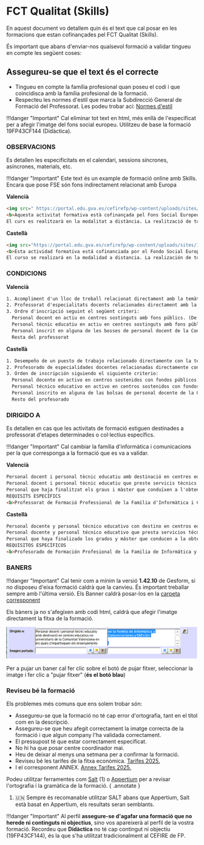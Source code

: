 # FCT Qualitat (Skills)

En aquest document vo detallem quin és el text que cal posar en les formacions que estan cofinançades pel FCT Qualitat (Skills).

És important que abans d'enviar-nos qualsevol formació a validar tingueu en compte les següent coses:

## Assegureu-se que el text és el correcte

* Tingueu en compte la família profesional quan poseu el codi i que coincidisca amb la família profesional de la formació.
* Respecteu les normes d'estil que marca la Subdirecció General de Formació del Professorat. Les podeu trobar ací: [Normes d'estil](https://gvaedu.sharepoint.com/:b:/r/sites/Section_46402871-C/Documentos%20compartidos/CEFIRE%20FP%2025-26/DOCUMENTACI%C3%93N%20PARA%20EDICIONES/Normas%20estilo%20GESFORM_CAS_1.0_6_3_23.pdf?csf=1&web=1&e=DhabUu)


!!!danger "Important"
    Cal eliminar tot text en html, més enllà de l'especificat per a afegir l'imatge del fons social europeu. Utilitzeu de base la formació 19FP43CF144 (Didàctica).

### OBSERVACIONS

Es detallen les especificitats en el calendari, sessions síncrones, asíncrones, materials, etc.

!!!danger "Important"
    Este text és un example de formació online amb Skills. Encara que pose FSE són fons indirectament relacionat amb Europa

**Valencià**
```html
<img src=" https://portal.edu.gva.es/cefirefp/wp-content/uploads/sites/188/2023/10/ES-Cofinanciado-por-la-Union-Europea_POS.jpg" width="298" height="68" alt="Fondo Social Europeo"><br>  
<b>Aquesta activitat formativa està cofinançada pel Fons Social Europeu. L'FSE inverteix en el teu futur</b>
El curs es realitzarà en la modalitat a distància. La realització de totes les tasques és obligatòria per obtindre la certificació. Serà obligatori accedir a l'aula virtual del curs durant els tres primers dies des de l'inici. 
```
**Castellà**
```html
<img src="https://portal.edu.gva.es/cefirefp/wp-content/uploads/sites/188/2023/10/ES-Cofinanciado-por-la-Union-Europea_POS.jpg" width="298" height="68" alt="Fondo Social Europeo"><br>  
<b>Esta actividad formativa está cofinanciada por el Fondo Social Europeo. El FSE invierte en tu futuro</b>
El curso se realizará en la modalidad a distancia. La realización de todas las tareas es obligatoria para obtener la certificación. Será obligatorio acceder al aula virtual del curso durante los tres primeros días desde el inicio.
```

### CONDICIONS

**Valencià**
```html 
1. Acompliment d'un lloc de treball relacionat directament amb la temàtica de l'activitat  
2. Professorat d'especialitats docents relacionades directament amb la temàtica de l'activitat
3. Ordre d'inscripció seguint el següent criteri:  
  Personal docent en actiu en centres sostinguts amb fons públics. (De titularitat pública i privats concertats. Art. 108 LOE 2/2006)  
  Personal tècnic educatiu en actiu en centres sostinguts amb fons públics. (De titularitat pública i privats concertats. Art. 108 LOE 2/2006)  
  Personal inscrit en alguna de les bosses de personal docent de la Conselleria d'Educació, Universitats i Ocupació  
  Resta del professorat
```

**Castellà**
```html 
1. Desempeño de un puesto de trabajo relacionado directamente con la temática de la actividad  
2. Profesorado de especialidades docentes relacionadas directamente con la temática de la actividad
3. Orden de inscripción siguiendo el siguiente criterio:  
  Personal docente en activo en centros sostenidos con fondos públicos. (De titularidad pública y privados concertados. Art. 108 LOE 2/2006)  
  Personal técnico educativo en activo en centros sostenidos con fondos públicos. (De titularidad pública y privados concertados. Art. 108 LOE 2/2006)  
  Personal inscrito en alguna de las bolsas de personal docente de la Conselleria de Educación, Universidades y Empleo  
  Resto del profesorado  
```

### DIRIGIDO A

Es detallen en cas que les activitats de formació estiguen destinades a professorat d'etapes determinades o col·lectius específics.

!!!danger "Important"
    Cal cambiar la família d'informàtica i comunicacions per la que corresponga a la formació que es va a validar.


**Valencià**
```html
Personal docent i personal tècnic educatiu amb destinació en centres educatius no universitaris de la Comunitat Valenciana en els quals s'impartisquen els ensenyaments regulats per la Llei orgànica d'Educació 
Personal docent i personal tècnic educatiu que preste servicis tècnics de suport educatiu als centres indicats en l'apartat anterior 
Personal que haja finalitzat els graus i màster que conduïxen a l'obtenció de la titulació docent, sempre que es troben inscrits en alguna de les bosses de personal docent de la Conselleria d'Educació, Universitats i Ocupació i este personal no supose més del 50% de participació en l'activitat 
REQUISITS ESPECÍFICS 
<b>Professorat de Formació Professional de la Família d'Informàtica i Comunicacions</b> 
```
**Castellà**
```html
Personal docente y personal técnico educativo con destino en centros educativos no universitarios de la Comunitat Valenciana en los que se impartan las enseñanzas reguladas por la Ley Orgánica de Educación
Personal docente y personal técnico educativo que presta servicios técnicos de apoyo educativo en los centros indicados en el apartado anterior 
Personal que haya finalizado los grados y máster que conducen a la obtención de la titulación docente, siempre que se encuentran inscritos en alguna de las bolsas de personal docente de la CConselleria d'Educació, Universitats i Ocupació y este personal no suponga más del 50% de participación en la actividad 
REQUISITOS ESPECÍFICOS 
<b>Profesorado de Formación Profesional de la Familia de Informática y Comunicaciones</b> 

```
 
### BANERS

!!!danger "Important"
    Cal tenir com a mínim la versió **1.42.10** de Gesform, si no disposeu d'eixa formació caldrà que la canvieu. És important treballar sempre amb l'última versió. Els Banner caldrà posar-los en la [carpeta corresponent](https://gvaedu.sharepoint.com/:f:/r/sites/Section_46402871-C/Documentos%20compartidos/CEFIRE%20FP%2025-26/BANERS?csf=1&web=1&e=j5fHpR)

Els bàners ja no s'afegixen amb codi html, caldrà que afegir l'imatge directament la fitxa de la formació.

![Afegir baner](../img/formaciones/1.png)

Per a pujar un baner cal fer clic sobre el botó de pujar fitxer, seleccionar la imatge i fer clic a "pujar fitxer" (**és el botó blau**)

### Reviseu bé la formació

Els problemes més comuns que ens solem trobar són:

* Assegureu-se que la formació no té cap error d'ortografia, tant en el títol com en la descripció.
* Assegureu-se que heu afegit correctament la imatge correcta de la formació i que algun company l'ha validada correctament.
* El pressupost té que estar correctament especificat.
* No hi ha que posar centre coordinador mai.
* Heu de deixar al menys una setmana per a confirmar la formació.
* Reviseu bé les tarifes de la fitxa econòmica. [Tarifes 2025.](https://gvaedu.sharepoint.com/:b:/r/sites/Section_46402871-C/Documentos%20compartidos/CEFIRE%20FP%2025-26/DOCUMENTACI%C3%93N%20PARA%20EDICIONES/GESTI%C3%93N%20ECON%C3%93MICA/TARIFAS/TARIFAS_JUNIO_%202025_firmado.pdf?csf=1&web=1&e=pEZneE)
* I el corresponent ANNEX. [Annex Tarifes 2025.](https://gvaedu.sharepoint.com/:b:/r/sites/Section_46402871-C/Documentos%20compartidos/CEFIRE%20FP%2025-26/DOCUMENTACI%C3%93N%20PARA%20EDICIONES/GESTI%C3%93N%20ECON%C3%93MICA/TARIFAS/ANEXO%20TARIFAS.pdf?csf=1&web=1&e=S5exhl)


Podeu utilitzar ferramentes com [Salt](https://salt.gva.es/auto/traductor-corrector/salt-correctorweb.html) (1) o [Appertium](https://www.apertium.org/index.cat.html#?dir=spa-epo&q=) per a revisar l'ortografia i la gramàtica de la formació.
{ .annotate }

1. :united_nations: Sempre és recomanable utilitzar SALT abans que Appertium, Salt està basat en Appertium, els resultats seran semblants.

!!!danger "Important"
    Al perfil **assegure-se d'agafar una formació que no herede ni continguts ni objectius**, sino vos apareixerà al perfil de la vostra formació. Recordeu que **Didàctica** no té cap contingut ni objectiu (19FP43CF144), és la que s'ha utilitzat tradicionalment al CEFIRE de FP. 
